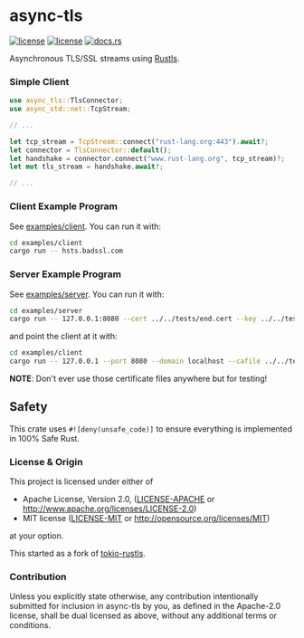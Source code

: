 # async-tls
[![license](https://img.shields.io/badge/License-MIT-blue.svg)](https://github.com/async-std/async-tls/blob/master/LICENSE-MIT)
[![license](https://img.shields.io/badge/License-Apache%202.0-blue.svg)](https://github.com/async-std/async-tls/blob/master/LICENSE-APACHE)
[![docs.rs](https://docs.rs/async-tls/badge.svg)](https://docs.rs/async-tls/)

Asynchronous TLS/SSL streams using [Rustls](https://github.com/ctz/rustls).

### Simple Client

```rust
use async_tls::TlsConnector;
use async_std::net::TcpStream;

// ...

let tcp_stream = TcpStream::connect("rust-lang.org:443").await?;
let connector = TlsConnector::default();
let handshake = connector.connect("www.rust-lang.org", tcp_stream)?;
let mut tls_stream = handshake.await?;

// ...
```

### Client Example Program

See [examples/client](examples/client/src/main.rs). You can run it with:

```sh
cd examples/client
cargo run -- hsts.badssl.com
```

### Server Example Program

See [examples/server](examples/server/src/main.rs). You can run it with:

```sh
cd examples/server
cargo run -- 127.0.0.1:8080 --cert ../../tests/end.cert --key ../../tests/end.rsa 
```

and point the client at it with:

```sh
cd examples/client
cargo run -- 127.0.0.1 --port 8080 --domain localhost --cafile ../../tests/end.chain
```

**NOTE**: Don't ever use those certificate files anywhere but for testing!

## Safety

This crate uses ``#![deny(unsafe_code)]`` to ensure everything is implemented in
100% Safe Rust.

### License & Origin

This project is licensed under either of

 * Apache License, Version 2.0, ([LICENSE-APACHE](LICENSE-APACHE) or
   http://www.apache.org/licenses/LICENSE-2.0)
 * MIT license ([LICENSE-MIT](LICENSE-MIT) or
   http://opensource.org/licenses/MIT)

at your option.

This started as a fork of [tokio-rustls](https://github.com/quininer/tokio-rustls).

### Contribution

Unless you explicitly state otherwise, any contribution intentionally submitted
for inclusion in async-tls by you, as defined in the Apache-2.0 license, shall be
dual licensed as above, without any additional terms or conditions.
